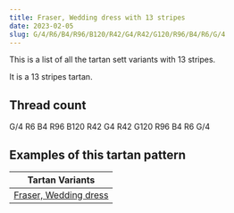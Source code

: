 ```yaml
---
title: Fraser, Wedding dress with 13 stripes
date: 2023-02-05
slug: G/4/R6/B4/R96/B120/R42/G4/R42/G120/R96/B4/R6/G/4
---
```

This is a list of all the tartan sett variants with 13 stripes.

It is a 13 stripes tartan.


## Thread count
G/4 R6 B4 R96 B120 R42 G4 R42 G120 R96 B4 R6 G/4

## Examples of this tartan pattern

| Tartan Variants |
|---------------|
| [Fraser, Wedding dress](/variants/g/4/r6/b4/r96/b120/r42/g4/r42/g120/r96/b4/r6/g/4-b304080-g008000-rc00000)||
